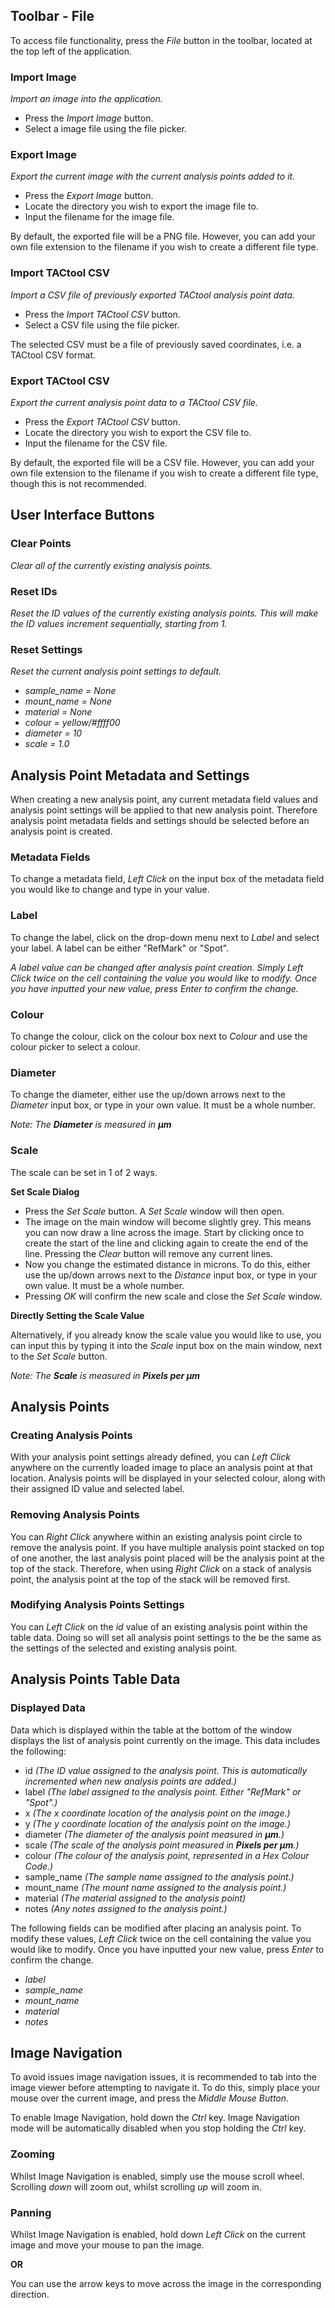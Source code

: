 ## Toolbar - File

To access file functionality, press the _File_ button in the toolbar, located at the top left of the application.

### Import Image

_Import an image into the application._

- Press the _Import Image_ button.
- Select a image file using the file picker.

### Export Image

_Export the current image with the current analysis points added to it._

- Press the _Export Image_ button.
- Locate the directory you wish to export the image file to.
- Input the filename for the image file.

By default, the exported file will be a PNG file. However, you can add your own file extension to the filename if you wish to create a different file type.

### Import TACtool CSV

_Import a CSV file of previously exported TACtool analysis point data._

- Press the _Import TACtool CSV_ button.
- Select a CSV file using the file picker.

The selected CSV must be a file of previously saved coordinates, i.e. a TACtool CSV format.

### Export TACtool CSV

_Export the current analysis point data to a TACtool CSV file._

- Press the _Export TACtool CSV_ button.
- Locate the directory you wish to export the CSV file to.
- Input the filename for the CSV file.

By default, the exported file will be a CSV file. However, you can add your own file extension to the filename if you wish to create a different file type, though this is not recommended.

## User Interface Buttons

### Clear Points

_Clear all of the currently existing analysis points._

### Reset IDs

_Reset the ID values of the currently existing analysis points. This will make the ID values increment sequentially, starting from 1._

### Reset Settings

_Reset the current analysis point settings to default._
- _sample_name = None_
- _mount_name = None_
- _material = None_
- _colour = yellow/#ffff00_
- _diameter = 10_
- _scale = 1.0_

## Analysis Point Metadata and Settings

When creating a new analysis point, any current metadata field values and analysis point settings will be applied to that new analysis point. Therefore analysis point metadata fields and settings should be selected before an analysis point is created.

### Metadata Fields

To change a metadata field, _Left Click_ on the input box of the metadata field you would like to change and type in your value.

### Label

To change the label, click on the drop-down menu next to _Label_ and select your label. A label can be either "RefMark" or "Spot".

_A label value can be changed after analysis point creation. Simply Left Click twice on the cell containing the value you would like to modify. Once you have inputted your new value, press Enter to confirm the change._

### Colour

To change the colour, click on the colour box next to _Colour_ and use the colour picker to select a colour.

### Diameter

To change the diameter, either use the up/down arrows next to the _Diameter_ input box, or type in your own value. It must be a whole number.

_Note: The **Diameter** is measured in **µm**_

### Scale

The scale can be set in 1 of 2 ways.

**Set Scale Dialog**

- Press the _Set Scale_ button. A _Set Scale_ window will then open.
- The image on the main window will become slightly grey. This means you can now draw a line across the image. Start by clicking once to create the start of the line and clicking again to create the end of the line. Pressing the _Clear_ button will remove any current lines.
- Now you change the estimated distance in microns. To do this, either use the up/down arrows next to the _Distance_ input box, or type in your own value. It must be a whole number.
- Pressing _OK_ will confirm the new scale and close the _Set Scale_ window.

**Directly Setting the Scale Value**

Alternatively, if you already know the scale value you would like to use, you can input this by typing it into the _Scale_ input box on the main window, next to the _Set Scale_ button.

_Note: The **Scale** is measured in **Pixels per µm**_

## Analysis Points

### Creating Analysis Points

With your analysis point settings already defined, you can _Left Click_ anywhere on the currently loaded image to place an analysis point at that location.
Analysis points will be displayed in your selected colour, along with their assigned ID value and selected label.

### Removing Analysis Points

You can _Right Click_ anywhere within an existing analysis point circle to remove the analysis point. If you have multiple analysis point stacked on top of one another, the last analysis point placed will be the analysis point at the top of the stack. Therefore, when using _Right Click_ on a stack of analysis point, the analysis point at the top of the stack will be removed first.

### Modifying Analysis Points Settings

You can _Left Click_ on the _id_ value of an existing analysis point within the table data. Doing so will set all analysis point settings to the be the same as the settings of the selected and existing analysis point.

## Analysis Points Table Data

### Displayed Data

Data which is displayed within the table at the bottom of the window displays the list of analysis point currently on the image. This data includes the following:
- id _(The ID value assigned to the analysis point. This is automatically incremented when new analysis points are added.)_
- label _(The label assigned to the analysis point. Either "RefMark" or "Spot".)_
- x _(The x coordinate location of the analysis point on the image.)_
- y _(The y coordinate location of the analysis point on the image.)_
- diameter _(The diameter of the analysis point measured in **µm**.)_
- scale _(The scale of the analysis point measured in **Pixels per µm**.)_
- colour _(The colour of the analysis point, represented in a Hex Colour Code.)_
- sample_name _(The sample name assigned to the analysis point.)_
- mount_name _(The mount name assigned to the analysis point.)_
- material _(The material assigned to the analysis point)_
- notes _(Any notes assigned to the analysis point.)_

The following fields can be modified after placing an analysis point. To modify these values, _Left Click_ twice on the cell containing the value you would like to modify. Once you have inputted your new value, press _Enter_ to confirm the change.
- _label_
- _sample_name_
- _mount_name_
- _material_
- _notes_

## Image Navigation

To avoid issues image navigation issues, it is recommended to tab into the image viewer before attempting to navigate it. To do this, simply place your mouse over the current image, and press the _Middle Mouse Button_.

To enable Image Navigation, hold down the _Ctrl_ key.
Image Navigation mode will be automatically disabled when you stop holding the _Ctrl_ key.

### Zooming

Whilst Image Navigation is enabled, simply use the mouse scroll wheel. Scrolling _down_ will zoom out, whilst scrolling _up_ will zoom in.

### Panning

Whilst Image Navigation is enabled, hold down _Left Click_ on the current image and move your mouse to pan the image.

**OR**

You can use the arrow keys to move across the image in the corresponding direction.
